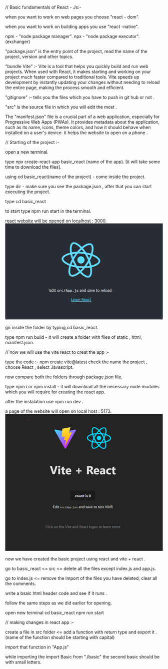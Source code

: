 
// Basic fundamentals of React - Js:-

when you want to work on web pages you choose "react - dom". 

when you want to work on building apps you use "react -native".

npm - "node package manager".
npx - "node package executor". (exchanger)

"package.json" is the entry point of the project, read the name of the project, version and other topics.

"bundle Vite" :- Vite is a tool that helps you quickly build and run web projects. When used with React, it makes starting and working on your project much faster compared to traditional tools. Vite speeds up development by instantly updating your changes without needing to reload the entire page, making the process smooth and efficient.

"gitignore" :- tells you the files which you have to push in git hub or not .

"src" is the source file in which you will edit the most .


The "manifest.json" file is a crucial part of a web application, especially for Progressive Web Apps (PWAs). It provides metadata about the application, such as its name, icons, theme colors, and how it should behave when installed on a user's device. it helps the website to open on a phone .


// Starting of the project :-

open a new terminal.

type npx create-react-app basic_react (name of the app). [it will take some time to download the files].

using cd basic_react(name of the project) - come inside the project.

type dir - make sure you see the package.json , after that you can start executing the project.

type cd basic_react 

to start type npm run start in the terminal.

react website will be opened on localhost : 3000.
![alt text](image.png)

go inside the folder by typing cd basic_react.

type npm run build - it will create a folder with files of static , html, manifest.json.

// now we will use the vite react to creat the app :-

type the code :- npm create vite@latest
check the name the project , choose React , select Javascript.

now compare both the folders through package.json file.

type npm i or npm install - it will download all the necessary node modules which you will require for creating the react app.

after the instalation use npm run dev .

a page of the website will open on local host : 5173.
![alt text](image-1.png)

now we have created the basic project using react and vite + react .

go to basic_react <= src <= delete all the files except index.js and app.js.

go to index.js <= remove the import of the files you have deleted, clear all the comments.

write a bsaic html header code and see if it runs .

follow the same steps as we did earlier for opening.

open new terminal
cd basic_react
npm run start  

// making changes in react app :-

create a file in src folder <= add a function with return type and export it .(name of the function should be starting with capital) 

import that function in "App.js" 

while importing the import Basic from "./basic" the second basic should be with small letters.
























